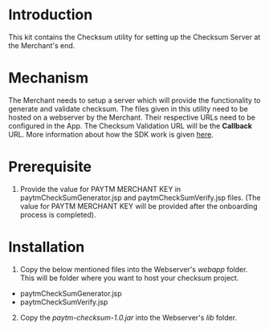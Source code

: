# Introduction
This kit contains the Checksum utility for setting up the Checksum Server at the Merchant's end.

# Mechanism
The Merchant needs to setup a server which will provide the functionality to generate and validate checksum. The files given in this utility need to be hosted on a webserver by the Merchant. Their respective URLs need to be configured in the App. The Checksum Validation URL will be the **Callback** URL.
More information about how the SDK work is given [here](http://paywithpaytm.com/developer/paytm_sdk_doc?target=how-paytm-sdk-works).

# Prerequisite
 1. Provide the value for PAYTM MERCHANT KEY in paytmCheckSumGenerator.jsp and paytmCheckSumVerify.jsp files. (The value for PAYTM MERCHANT KEY will be provided after the onboarding process is completed).
 
# Installation
 1. Copy the below mentioned files into the Webserver's *webapp* folder. This will be folder where you want to host your checksum project.
  - paytmCheckSumGenerator.jsp
  - paytmCheckSumVerify.jsp
 2. Copy the *paytm-checksum-1.0.jar* into the Webserver's *lib* folder.
